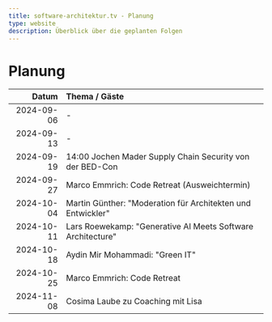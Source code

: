 ```yaml
---
title: software-architektur.tv - Planung
type: website
description: Überblick über die geplanten Folgen
---
```


# Planung

|      Datum | Thema / Gäste                                               |
|-----------:|:------------------------------------------------------------|
| 2024-09-06 | -                                                           |
| 2024-09-13 | -                                                           |
| 2024-09-19 | 14:00 Jochen Mader Supply Chain Security von der BED-Con    |
| 2024-09-27 | Marco Emmrich: Code Retreat (Ausweichtermin)                |
| 2024-10-04 | Martin Günther: "Moderation für Architekten und Entwickler" |
| 2024-10-11 | Lars Roewekamp: "Generative AI Meets Software Architecture" |
| 2024-10-18 | Aydin Mir Mohammadi: "Green IT"                             |
| 2024-10-25 | Marco Emmrich: Code Retreat                                 |
| 2024-11-08 | Cosima Laube zu Coaching mit Lisa                           |
